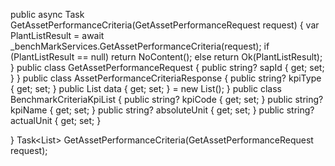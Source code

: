 public async Task<IActionResult> GetAssetPerformanceCriteria(GetAssetPerformanceRequest request)
{
    var PlantListResult = await _benchMarkServices.GetAssetPerformanceCriteria(request);
    if (PlantListResult == null) return NoContent();
    else return Ok(PlantListResult);
}
public class GetAssetPerformanceRequest
{
    public string? sapId { get; set; }
}
public class AssetPerformanceCriteriaResponse
{
    public string? kpiType { get; set; }
    public List<BenchmarkCriteriaKpiList> data { get; set; } = new List<BenchmarkCriteriaKpiList>();
}
 public class BenchmarkCriteriaKpiList
 {
     public string? kpiCode { get; set; }
     public string? kpiName { get; set; }
     public string? absoluteUnit { get; set; }
     public string? actualUnit { get; set; }

 }
 Task<List<AssetPerformanceCriteriaResponse>> GetAssetPerformanceCriteria(GetAssetPerformanceRequest request);
